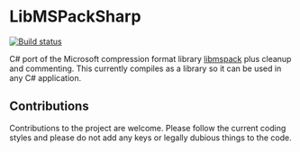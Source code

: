 # LibMSPackSharp

[![Build status](https://ci.appveyor.com/api/projects/status/pukddvnyowwqvbis?svg=true)](https://ci.appveyor.com/project/mnadareski/libmspacksharp)


C# port of the Microsoft compression format library [libmspack](https://github.com/kyz/libmspack) plus cleanup and commenting. This currently compiles as a library so it can be used in any C# application.

## Contributions

Contributions to the project are welcome. Please follow the current coding styles and please do not add any keys or legally dubious things to the code.